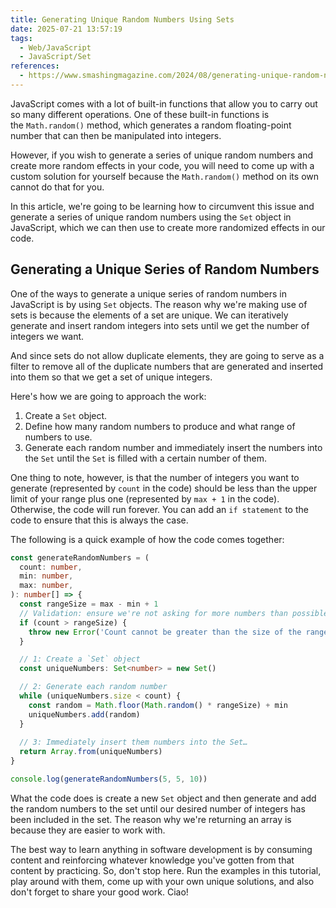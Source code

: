 ```yaml
---
title: Generating Unique Random Numbers Using Sets
date: 2025-07-21 13:57:19
tags:
  - Web/JavaScript
  - JavaScript/Set
references: 
  - https://www.smashingmagazine.com/2024/08/generating-unique-random-numbers-javascript-using-sets/
---
```

JavaScript comes with a lot of built-in functions that allow you to carry out so many different operations. One of these built-in functions is the `Math.random()` method, which generates a random floating-point number that can then be manipulated into integers.

However, if you wish to generate a series of unique random numbers and create more random effects in your code, you will need to come up with a custom solution for yourself because the `Math.random()` method on its own cannot do that for you.

In this article, we're going to be learning how to circumvent this issue and generate a series of unique random numbers using the `Set` object in JavaScript, which we can then use to create more randomized effects in our code.

## Generating a Unique Series of Random Numbers

One of the ways to generate a unique series of random numbers in JavaScript is by using `Set` objects. The reason why we're making use of sets is because the elements of a set are unique. We can iteratively generate and insert random integers into sets until we get the number of integers we want.

And since sets do not allow duplicate elements, they are going to serve as a filter to remove all of the duplicate numbers that are generated and inserted into them so that we get a set of unique integers.

Here's how we are going to approach the work:

1. Create a `Set` object.
2. Define how many random numbers to produce and what range of numbers to use.
3. Generate each random number and immediately insert the numbers into the `Set` until the `Set` is filled with a certain number of them.

One thing to note, however, is that the number of integers you want to generate (represented by `count` in the code) should be less than the upper limit of your range plus one (represented by `max + 1` in the code). Otherwise, the code will run forever. You can add an `if statement` to the code to ensure that this is always the case.

The following is a quick example of how the code comes together:

```typescript
const generateRandomNumbers = (
  count: number,
  min: number,
  max: number,
): number[] => {
  const rangeSize = max - min + 1
  // Validation: ensure we're not asking for more numbers than possible
  if (count > rangeSize) {
    throw new Error('Count cannot be greater than the size of the range')
  }

  // 1: Create a `Set` object
  const uniqueNumbers: Set<number> = new Set()

  // 2: Generate each random number
  while (uniqueNumbers.size < count) {
    const random = Math.floor(Math.random() * rangeSize) + min
    uniqueNumbers.add(random)
  }
  
  // 3: Immediately insert them numbers into the Set…
  return Array.from(uniqueNumbers)
}

console.log(generateRandomNumbers(5, 5, 10))
```

What the code does is create a new `Set` object and then generate and add the random numbers to the set until our desired number of integers has been included in the set. The reason why we're returning an array is because they are easier to work with.

The best way to learn anything in software development is by consuming content and reinforcing whatever knowledge you've gotten from that content by practicing. So, don't stop here. Run the examples in this tutorial, play around with them, come up with your own unique solutions, and also don't forget to share your good work. Ciao!
